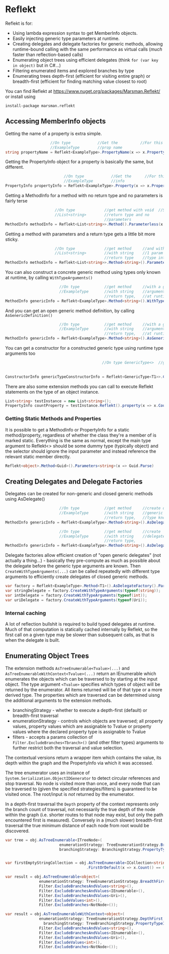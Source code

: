 # Reflekt

Reflekt is for:

* Using lambda expression syntax to get MemberInfo objects. 
* Easily injecting generic type parameters at runtime. 
* Creating delegates and delegate factories for generic methods, allowing runtime-bound calling with the same performance as virtual calls (_much_ faster than reflection-based calls)
* Enumerating object trees using efficient delegates (think `for (var key in object)` but in C#...)
* Filtering enumerated items and explored branches by type
* Enumerating trees depth-first (efficient for visiting entire graph) or breadth-first (efficient for finding matching value closest to root)

You can find Reflekt at https://www.nuget.org/packages/Marsman.Reflekt/ or install using

```
install-package marsman.reflekt
```

## Accessing MemberInfo objects

Getting the name of a property is extra simple.

```csharp
                    //On type            //Get the          //For this property
                    //ExampleType        //prop name   
string propertyName = Reflekt<ExampleType>.PropertyName(x => x.Property1);
```

Getting the PropertyInfo object for a property is basically the same, but different.

```csharp
                          //On type            //Get the      //For this property
                          //ExampleType        //info   
PropertyInfo propertyInfo = Reflekt<ExampleType>.Property(x => x.Property2);
```

Getting a MethodInfo for a method with no return type and no parameters is fairly terse

```csharp
                      //On type             //get method with void  //Select the member
                      //List<string>        //return type and no
                                            //parameters
MethodInfo methodInfo = Reflekt<List<string>>.Method().Parameterless(x => x.Clear);
```

Getting a method with parameters and a return type gets a little bit more sticky. 

```csharp
                      //On type             //get method     //and with       //Select the member
                      //List<string>        //with string    //1 param of
                                            //return type    //type int
MethodInfo methodInfo = Reflekt<List<string>>.Method<string>().Parameters<int>(x => x.ElementAt);
```

You can also construct a concrete generic method using types only known at runtime, by calling ```WithTypeArguments()```

```csharp
                        //On type           //get method     //with a generic type                 //and with         //Select the member
                        //ExampleType       //with string    //argument known only                 //no parameters   
                                            //return type,   //at runtime
MethodInfo genericInfo = Reflekt<ExampleType>.Method<string>().WithTypeArguments(typeKnownAtRuntime).Parameterless(x => x.GenericMethod<T1>);
```

And you can get an open generic method definition, by calling ```AsGenericDefinition()```

```csharp
                        //On type           //get method     //with a generic type   //and with         //Select the member
                        //ExampleType       //with string    //argument known only   //no parameters   
                                            //return type,   //at runtime
MethodInfo genericInfo = Reflekt<ExampleType>.Method<string>().AsGenericDefinition().Parameterless(x => x.GenericMethod<T1>);
```

You can get a constructor for a constructed generic type using runtime type arguments too

```csharp
                                           //On type GenericType<>  //get the ctr //for a concrete type                 //Where the ctr has 2            //Select the
                                                                                  //using the runtime type              //params, int and                //constructor
                                                                                  //args                                //string
ConstructorInfo genericTypeConstructorInfo = Reflekt<GenericType<T1>>.Constructor().WithTypeArguments(typeKnownAtRuntime).Parameters<int,string>((x, y) => new GenericType<T1>(x, y));
```

There are also some extension methods you can call to execute Reflekt statements on the type of an object instance.

```csharp
List<string> testInstance = new List<string>();
PropertyInfo countProperty = testInstance.Reflekt().property(x => x.Count);
```

### Getting Static Methods and Properties

It is possible to get a MethodInfo or PropertyInfo for a static method/property, regardless of whether the class they're a member of is marked static. Everything is the same as normal, except the main type argument to Reflekt<> should be some dummy type (typically object) and the selector should ignore the input parameter and instead reference the relevant static member directly.

```csharp
Reflekt<object>.Method<Guid>().Parameters<string>(x => Guid.Parse)
```

## Creating Delegates and Delegate Factories

Delegates can be created for non-generic and closed generic methods using AsDelegate()

```csharp
                        //On type           //get method     //create delegate of closed     //method with      //Select the member
                        //ExampleType       //with string    //generic method using          //no parameters    //(T1 will be replaced with typeKnownAtRuntime)
                                            //return type,   //type known only at runtime
MethodInfo genericInfo = Reflekt<ExampleType>.Method<string>().AsDelegate(typeKnownAtRuntime).Parameterless(x => x.GenericMethod<T1>);

                        //On type           //get method     //create      //method with        //Select the member
                        //ExampleType       //with string    //delegate    //no parameters      
                                            //return type,   
MethodInfo genericInfo = Reflekt<ExampleType>.Method<string>().AsDelegate().Parameterless(x => x.NonGenericMethod);
```

Delegate factories allow efficient creation of "open generic delegates" (not actually a thing...) - basically they pre-compute as much as possible
about the delegate before the generic type arguments are known. Then `CreateWithTypeArguments(...)` can be called repeatedly with different type arguments
to efficiently create delegates of closed generic methods.

```csharp
var factory = Reflekt<ExampleType>.Method<T1>().AsDelegateFactory().Parameters<T1>(x => x.GenericMethodEx);
var stringDelegate = factory.CreateWithTypeArguments(typeof(string));
var intDelegate = factory.CreateWithTypeArguments(typeof(int));
var uriDelegate = factory.CreateWithTypeArguments(typeof(Uri));
```

### Internal caching

A lot of reflection bullshit is required to build typed delegates at runtime. Much of that computation is statically cached internally by Reflekt, so the
first call on a given type may be slower than subsequent calls, as that is when the delegate is built.

## Enumerating Object Trees

The extension methods `AsTreeEnumerable<Tvalue>(...)` and `AsTreeEnumerableWithContext<Tvalue>(...)` return an IEnumerable which enumerates the objects
which can be traversed to by starting at the input object. The type argument `<Tvalue>` specifies which types of object will be returned by the enumerator.
All items returned will be of that type or a more derived type. The properties which are traversed can be determined uisng the additional arguments to
the extension methods.

* branchingStrategy - whether to execute a depth-first (default) or breadth-first traversal
* enumerationStrategy - controls which objects are traversed; all property values, property values which are assignable to Tvalue or property values where the declared property type is assignable to Tvalue
* filters - accepts a params collection of `Filter.ExcludeBranches<Tbranch>()` (and other filter types) arguments to further restrict both the traversal and value selection.

The contextual versions return a wrapper item which contains the value, its depth within the graph and the PropertyInfo via which it was accessed.

The tree enumerator uses an instance of `System.Serialization.ObjectIDGenerator` to detect circular references and stop traversal. No node is
visited more than once, and every node that can be traversed to (given the specified strategies/filters) is guaranteed to be visited once. The root/input is _not_
returned by the enumerator.

In a depth-first traversal the `Depth` property of the context represents only the branch count of traversal, not
necessarily the true depth of the node within the graph (i.e. shorter routes to that node may exist, but only the path encountered first
is measured). Conversely in a (much slower) breadth-first traversal the true minimum distance of each node from root would be discovered.

```csharp
var tree = obj.AsTreeEnumerable<ITreeNode>(
                        enumerationStrategy: TreeEnumerationStrategy.BreadthFirst,
                        branchingStrategy: BranchingStrategy.PropertyTypeIsTvalue);
```
```csharp

var firstEmptyStringCollection = obj.AsTreeEnumerable<ICollection<string>>()
                                    .FirstOrDefault(x => x.Count() == 0);
```
```csharp
var result = obj.AsTreeEnumerable<object>(
               enumerationStrategy: TreeEnumerationStrategy.BreadthFirst,
               Filter.ExcludeBranchesAndValues<string>(),
               Filter.ExcludeBranchesAndValues<IEnumerable>(),
               Filter.ExcludeBranchesAndValues<Uri>(),
               Filter.ExcludeValues<int>(),
               Filter.ExcludeBranches<NotNode>());
```
```csharp
var result = obj.AsTreeEnumerableWithContext<object>(
               enumerationStrategy: TreeEnumerationStrategy.DepthFirst,
				 branchingStrategy: TreeBranchingStrategy.PropertyTypeIsTvalue,
               Filter.ExcludeBranchesAndValues<string>(),
               Filter.ExcludeBranchesAndValues<IEnumerable>(),
               Filter.ExcludeBranchesAndValues<Uri>(),
               Filter.ExcludeValues<int>(),
               Filter.ExcludeBranches<NotNode>());
```